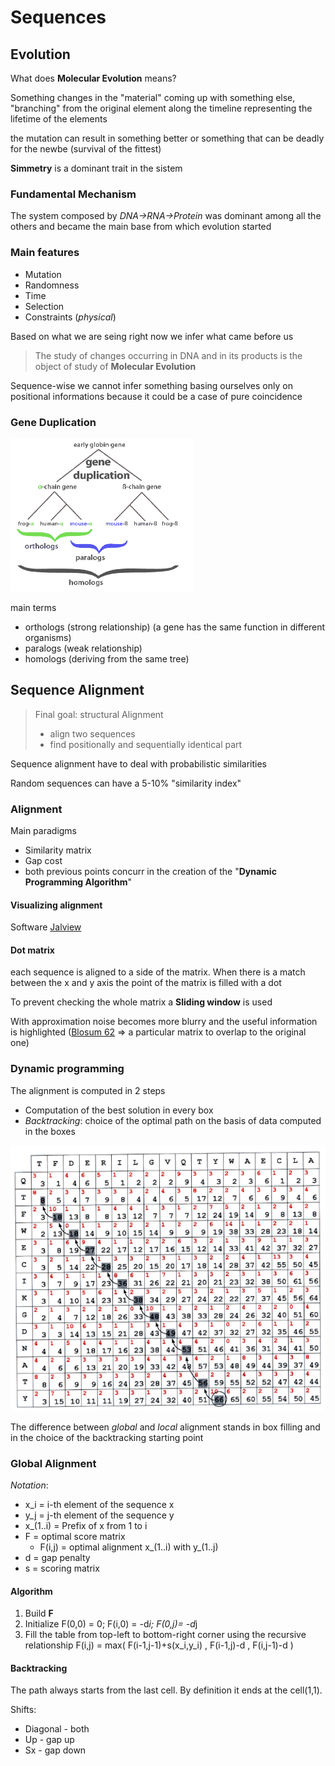 # Sequences

## Evolution

What does __Molecular Evolution__ means?

Something changes in the "material" coming up with something else, "branching" from the original element along the timeline representing the lifetime of the elements

the mutation can result in something better or something that can be deadly for the newbe (survival of the fittest)

__Simmetry__ is a dominant trait in the sistem

### Fundamental Mechanism

The system composed by _DNA->RNA->Protein_ was dominant among all the others and became the main base from which evolution started

### Main features

* Mutation
* Randomness
* Time
* Selection
* Constraints (_physical_)

Based on what we are seing right now we infer what came before us

> The study of changes occurring in DNA and in its products is the object of study of __Molecular Evolution__

Sequence-wise we cannot infer something basing ourselves only on positional informations because it could be a case of pure coincidence

### Gene Duplication

![Gene Duplication](./Images/gene_duplication.png)

main terms

* orthologs (strong relationship) (a gene has the same function in different organisms)
* paralogs (weak relationship)
* homologs (deriving from the same tree)

## Sequence Alignment

> Final goal: structural Alignment
>
> * align two sequences
> * find positionally and sequentially identical part

Sequence alignment have to deal with probabilistic similarities

Random sequences can have a 5-10% "similarity index"

### Alignment

Main paradigms

* Similarity matrix
* Gap cost
* both previous points concurr in the creation of the "__Dynamic Programming Algorithm__"

#### Visualizing alignment

Software [Jalview](http://www.jalview.org/)

#### Dot matrix

each sequence is aligned to a side of the matrix. When there is a match between the x and y axis the point of the matrix is filled with a dot

To prevent checking the whole matrix a __Sliding window__ is used

With approximation noise becomes more blurry and the useful information is highlighted ([Blosum 62](http://www.uky.edu/Classes/BIO/520/BIO520WWW/blosum62.htm) => a particular matrix to overlap to the original one)

### Dynamic programming

The alignment is computed in 2 steps

* Computation of the best solution in every box
* _Backtracking_: choice of the optimal path on the basis of data computed in the boxes

![Dynamic Programming](./Images/dynamic_programming.png)

The difference  between _global_ and _local_ alignment stands in box filling and in the choice of the backtracking starting point

### Global Alignment

_Notation_:

* x_i = i-th element of the sequence x
* y_j = j-th element of the sequence y
* x_(1..i) = Prefix of x from 1 to i
* F = optimal score matrix
  * F(i,j) = optimal alignment x_(1..i) with y_(1..j)
* d = gap penalty
* s = scoring matrix

#### Algorithm

1. Build __F__
2. Initialize F(0,0) = 0; F(i,0) = -d*i; F(0,j)= -d*j
3. Fill the table from top-left to bottom-right corner using the recursive relationship F(i,j) = max( F(i-1,j-1)+s(x_i,y_i) , F(i-1,j)-d , F(i,j-1)-d )

#### Backtracking

The path always starts from the last cell. By definition it ends at the cell(1,1).

Shifts:

* Diagonal - both
* Up - gap up
* Sx - gap down